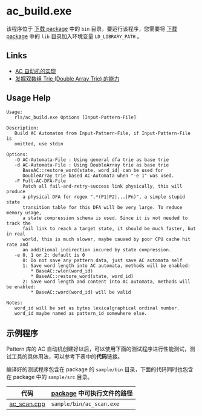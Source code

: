 # ac\_build.exe

该程序位于 [下载 package](http://terark.com/zh/download/tools/latest) 中的 `bin` 目录，要运行该程序，您需要将 [下载 package](http://terark.com/zh/download/tools/latest) 中的 `lib` 目录加入环境变量 `LD_LIBRARY_PATH` 。

## Links
* [AC 自动机的实现](http://nark.cc/p/?p=1453)
* [发掘双数组 Trie (Double Array Trie) 的能力](http://nark.cc/p/?p=1480)

## Usage Help

```text
Usage:
   rls/ac_build.exe Options [Input-Pattern-File]

Description:
   Build AC Automaton from Input-Pattern-File, if Input-Pattern-File is
   omitted, use stdin

Options:
   -O AC-Automata-File : Using general dfa trie as base trie
   -d AC-Automata-File : Using DoubleArray trie as base trie
      BaseAC::restore_word(state, word_id) can be used for
      DoubleArray trie based AC-Automata when "-e 1" was used.
   -F Full-AC-DFA-File
      Patch all fail-and-retry-success link physically, this will produce
      a physical DFA for regex ".*(P1|P2|...|Pn)", a simple stupid state
      transition table for this DFA will be very large. To reduce memory usage,
      a state compression schema is used. Since it is not needed to track the
      fail link to reach a target state, it should be much faster, but in real
      world, this is much slower, maybe caused by poor CPU cache hit rate and
      an additional indirection incured by state compression.
   -e 0, 1 or 2: default is 0
      0: Do not save any pattern data, just save AC automata self
      1: Save word length into AC automata, methods will be enabled:
         * BaseAC::wlen(word_id)
         * BaseAC::restore_word(state, word_id)
      2: Save word length and content into AC automata, methods will be enabled:
         * BaseAC::word(word_id) will be valid

Notes:
   word_id will be set as bytes lexicalgraphical ordinal number.
   word_id maybe named as pattern_id somewhere else.
```

## 示例程序

Pattern 库的 AC 自动机创建好以后，可以使用下面的测试程序进行性能测试，测试工具的具体用法，可以参考下表中的**代码**链接。

编译好的测试程序包含在 package 的 `sample/bin` 目录，下面的代码同时也包含在 package 中的 `sample/src` 目录。

|代码|[package](http://terark.com/zh/download/tools/latest) 中可执行文件的路径|
|----|----|
|[ac_scan.cpp](../../samples/src/ac_scan.cpp)|`sample/bin/ac_scan.exe`|

